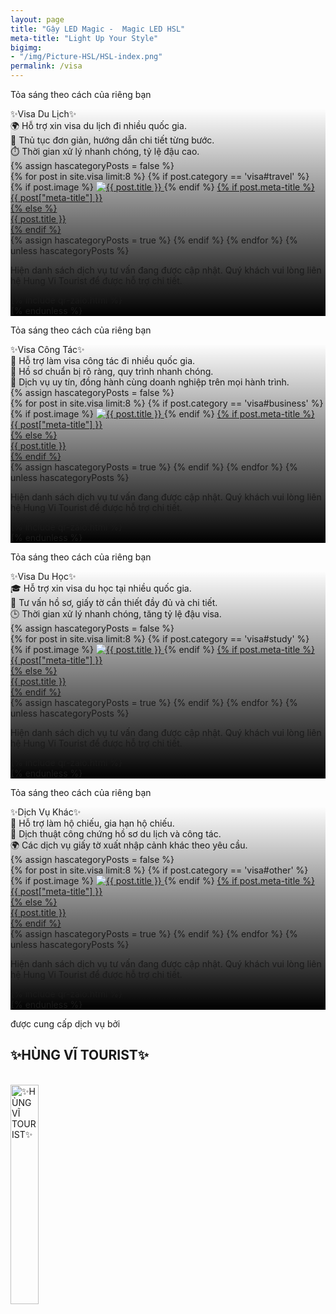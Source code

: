 ```yaml
---
layout: page
title: "Gậy LED Magic -  Magic LED HSL"
meta-title: "Light Up Your Style"
bigimg:
- "/img/Picture-HSL/HSL-index.png"
permalink: /visa
---
```


<!-- Layer 1 VISUAL POI PIXEL -->

<div class="gradient-bg">
  <div class="gradient-text">
    <p>Tỏa sáng theo cách của riêng bạn</p>
  </div>
</div>

<div id="travel" class="content-index" style="
      background: 
        linear-gradient(to bottom, rgba(0, 0, 0, 0) 0%, rgba(0, 0, 0, 1) 100%), 
        url('/img/Picture-HSL/HSL-index.png');
      background-size: cover; /* Ảnh nền bao phủ toàn bộ vùng */
      background-position: center; /* Căn giữa ảnh nền */
      background-repeat: no-repeat; /* Không lặp lại ảnh nền */
        ">
  <div class="summary">
    ✨Visa Du Lịch✨
  </div>
  <div class="description-content-index-sp">
    🌍 Hỗ trợ xin visa du lịch đi nhiều quốc gia.<br>
    📑 Thủ tục đơn giản, hướng dẫn chi tiết từng bước.<br>
    ⏱️ Thời gian xử lý nhanh chóng, tỷ lệ đậu cao.
  </div>
  {% assign hascategoryPosts = false %}
  <div class="details">
    {% for post in site.visa limit:8 %}
	{% if post.category == 'visa#travel' %}
    <div class="component">
      {% if post.image %}
      <!-- Ảnh đại diện bài đăng -->
      <a href="{{ post.url | prepend: site.baseurl }}">
        <img src="{{ post.image }}" alt="{{ post.title }}" class="avatar" loading="lazy">
      </a>
      {% endif %}
      <!-- Tiêu đề bài đăng -->
      <a href="{{ post.url | prepend: site.baseurl }}">
        {% if post.meta-title %}
        <div class="component-name">{{ post["meta-title"] }}</div>
        {% else %}
        <div class="component-name">{{ post.title }}</div>
        {% endif %}
      </a>
    </div>
	{% assign hascategoryPosts = true %}
	{% endif %}
    {% endfor %}
	<!-- Report hascategoryPosts -->
	{% unless hascategoryPosts %}
	<div class="text-center">
<p>Hiện danh sách dịch vụ tư vấn đang được cập nhật. Quý khách vui lòng liên hệ Hung Vi Tourist để được hỗ trợ chi tiết.</p>
    {% include qr-zalo.html %}
	</div>
	{% endunless %}
  </div>
</div>

<!-- Layer 1 VISUAL HOOP PIXEL -->

<div class="gradient-bg">
  <div class="gradient-text">
    <p>Tỏa sáng theo cách của riêng bạn</p>
  </div>
</div>

<div id="business" class="content-index" style="
      background: 
        linear-gradient(to bottom, rgba(0, 0, 0, 0) 0%, rgba(0, 0, 0, 1) 100%), 
        url('/img/Picture-HSL/HSL-index.png');
      background-size: cover; /* Ảnh nền bao phủ toàn bộ vùng */
      background-position: center; /* Căn giữa ảnh nền */
      background-repeat: no-repeat; /* Không lặp lại ảnh nền */
        ">
	<div class="summary">
	✨Visa Công Tác✨
	</div>
	<div class="description-content-index-sp">
    💼 Hỗ trợ làm visa công tác đi nhiều quốc gia.<br>
    📑 Hồ sơ chuẩn bị rõ ràng, quy trình nhanh chóng.<br>
    🤝 Dịch vụ uy tín, đồng hành cùng doanh nghiệp trên mọi hành trình.
	</div>
	{% assign hascategoryPosts = false %}
	<div class="details">
    {% for post in site.visa limit:8 %}
	{% if post.category == 'visa#business' %}
    <div class="component">
      {% if post.image %}
      <!-- Ảnh đại diện bài đăng -->
      <a href="{{ post.url | prepend: site.baseurl }}">
        <img src="{{ post.image }}" alt="{{ post.title }}" class="avatar" loading="lazy">
      </a>
      {% endif %}
      <!-- Tiêu đề bài đăng -->
      <a href="{{ post.url | prepend: site.baseurl }}">
        {% if post.meta-title %}
        <div class="component-name">{{ post["meta-title"] }}</div>
        {% else %}
        <div class="component-name">{{ post.title }}</div>
        {% endif %}
      </a>
    </div>
	{% assign hascategoryPosts = true %}
	{% endif %}
    {% endfor %}
	<!-- Report hascategoryPosts -->
	{% unless hascategoryPosts %}
	<div class="text-center">
<p>Hiện danh sách dịch vụ tư vấn đang được cập nhật. Quý khách vui lòng liên hệ Hung Vi Tourist để được hỗ trợ chi tiết.</p>
    {% include qr-zalo.html %}
	</div>
	{% endunless %}
  </div>
</div>

<!-- Layer 1 POWER -->

<div class="gradient-bg">
  <div class="gradient-text">
    <p>Tỏa sáng theo cách của riêng bạn</p>
  </div>
</div>

<div id="study" class="content-index" style="
      background: 
        linear-gradient(to bottom, rgba(0, 0, 0, 0) 0%, rgba(0, 0, 0, 1) 100%), 
        url('/img/Picture-HSL/HSL-index.png');
      background-size: cover; /* Ảnh nền bao phủ toàn bộ vùng */
      background-position: center; /* Căn giữa ảnh nền */
      background-repeat: no-repeat; /* Không lặp lại ảnh nền */
        ">
	<div class="summary">
	✨Visa Du Học✨
	</div>
	<div class="description-content-index-sp">
    🎓 Hỗ trợ xin visa du học tại nhiều quốc gia.<br>
    📑 Tư vấn hồ sơ, giấy tờ cần thiết đầy đủ và chi tiết.<br>
    🕒 Thời gian xử lý nhanh chóng, tăng tỷ lệ đậu visa.
	</div>
  	{% assign hascategoryPosts = false %}
	<div class="details">
  {% for post in site.visa limit:8 %}
	{% if post.category == 'visa#study' %}
    <div class="component">
      {% if post.image %}
      <!-- Ảnh đại diện bài đăng -->
      <a href="{{ post.url | prepend: site.baseurl }}">
        <img src="{{ post.image }}" alt="{{ post.title }}" class="avatar" loading="lazy">
      </a>
      {% endif %}
      <!-- Tiêu đề bài đăng -->
      <a href="{{ post.url | prepend: site.baseurl }}">
        {% if post.meta-title %}
        <div class="component-name">{{ post["meta-title"] }}</div>
        {% else %}
        <div class="component-name">{{ post.title }}</div>
        {% endif %}
      </a>
    </div>
	{% assign hascategoryPosts = true %}
	{% endif %}
    {% endfor %}
	<!-- Report hascategoryPosts -->
	{% unless hascategoryPosts %}
	<div class="text-center">
<p>Hiện danh sách dịch vụ tư vấn đang được cập nhật. Quý khách vui lòng liên hệ Hung Vi Tourist để được hỗ trợ chi tiết.</p>
    {% include qr-zalo.html %}
	</div>
	{% endunless %}
  </div>
</div>


<!-- Layer 1 OTHER -->

<div class="gradient-bg">
  <div class="gradient-text">
    <p>Tỏa sáng theo cách của riêng bạn</p>
  </div>
</div>

<div id="other" class="content-index" style="
      background: 
        linear-gradient(to bottom, rgba(0, 0, 0, 0) 0%, rgba(0, 0, 0, 1) 100%), 
        url('/img/Picture-HSL/HSL-index.png');
      background-size: cover; /* Ảnh nền bao phủ toàn bộ vùng */
      background-position: center; /* Căn giữa ảnh nền */
      background-repeat: no-repeat; /* Không lặp lại ảnh nền */
        ">
	<div class="summary">
	✨Dịch Vụ Khác✨
	</div>
	<div class="description-content-index-sp">
    🛂 Hỗ trợ làm hộ chiếu, gia hạn hộ chiếu.<br>
    📄 Dịch thuật công chứng hồ sơ du lịch và công tác.<br>
    🌍 Các dịch vụ giấy tờ xuất nhập cảnh khác theo yêu cầu.
	</div>
  	{% assign hascategoryPosts = false %}
	<div class="details">
    {% for post in site.visa limit:8 %}
	{% if post.category == 'visa#other' %}
    <div class="component">
      {% if post.image %}
      <!-- Ảnh đại diện bài đăng -->
      <a href="{{ post.url | prepend: site.baseurl }}">
        <img src="{{ post.image }}" alt="{{ post.title }}" class="avatar" loading="lazy">
      </a>
      {% endif %}
      <!-- Tiêu đề bài đăng -->
      <a href="{{ post.url | prepend: site.baseurl }}">
        {% if post.meta-title %}
        <div class="component-name">{{ post["meta-title"] }}</div>
        {% else %}
        <div class="component-name">{{ post.title }}</div>
        {% endif %}
      </a>
    </div>
	{% assign hascategoryPosts = true %}
	{% endif %}
    {% endfor %}
	<!-- Report hascategoryPosts -->
	{% unless hascategoryPosts %}
	<div class="text-center">
<p>Hiện danh sách dịch vụ tư vấn đang được cập nhật. Quý khách vui lòng liên hệ Hung Vi Tourist để được hỗ trợ chi tiết.</p>
    {% include qr-zalo.html %}
	</div>
	{% endunless %}
  </div>
</div>

<!-- Layer 4 -->

<div class="gradient-bg">
  <div class="gradient-text">
    <P>được cung cấp dịch vụ bởi</P><h2>✨HÙNG VĨ TOURIST✨</h2>
    <br>
    <div class="text-center">
      <a target="_blank" rel="noopener" href="/" class="project-link" title="✨HÙNG VĨ TOURIST✨">
        <img src="{{ site.baseurl }}/img/Picture-HSL/logo-trans.png" class="img-rounded" loading="lazy" alt="✨HÙNG VĨ TOURIST✨" width="30%" />
      </a>
    </div>
  </div>
</div>
